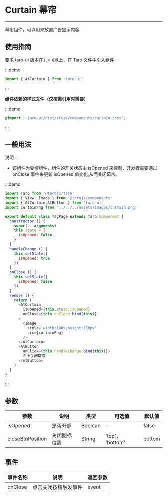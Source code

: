 # Curtain 幕帘

---
幕帘组件，可以用来放置广告提示内容

## 使用指南

要求 taro-ui 版本在`1.4.0`以上，在 Taro 文件中引入组件

:::demo
```js
import { AtCurtain } from 'taro-ui'
```
:::

**组件依赖的样式文件（仅按需引用时需要）**

:::demo
```scss
@import "~taro-ui/dist/style/components/curtain.scss";
```
:::

## 一般用法

说明：

* 该组件为受控组件，组件的开关状态由 isOpened 来控制，开发者需要通过 onClose 事件来更新 isOpened 值变化,从而关闭幕帘。

:::demo

```js
import Taro from '@tarojs/taro'
import { View, Image } from '@tarojs/components'
import { AtCurtain,AtButton } from 'taro-ui'
import curtainPng from '../../../assets/images/curtain.png'

export default class TagPage extends Taro.Component {
  constructor () {
    super(...arguments)
    this.state = {
      isOpened: false,
    }
  }
  handleChange () {
    this.setState({
      isOpened: true
    })
  }
  onClose () {
    this.setState({
      isOpened: false
    })
  }
  render () {
    return (
      <AtCurtain
        isOpened={this.state.isOpened}
        onClose={this.onClose.bind(this)}
      >
        <Image
          style='width:100%;height:250px'
          src={curtainPng}
        />
      </AtCurtain>
      <AtButton
        onClick={this.handleChange.bind(this)}>
        右上关闭幕帘
      </AtButton>
    )
  }
}
```

:::

## 参数

| 参数       | 说明                                   | 类型    | 可选值                                                              | 默认值   |
| ---------- | -------------------------------------- | ------- | ------------------------------------------------------------------- | -------- |
| isOpened | 是否开启 | Boolean  | - | false |
| closeBtnPosition | 关闭图标位置 | String  | 'top'， 'bottom' | bottom |

## 事件

| 事件名称 | 说明          | 返回参数  |
|---------- |-------------- |---------- |
| onClose | 点击关闭按钮触发事件 | event  |

